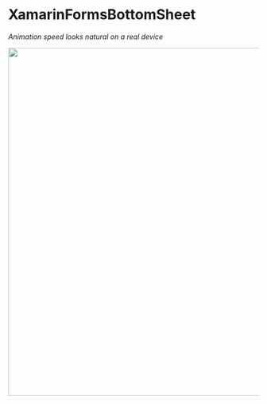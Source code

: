 # XamarinFormsBottomSheet
*Animation speed looks natural on a real device*

<img src="https://user-images.githubusercontent.com/22488438/75088239-16e27900-5510-11ea-8855-1bc719c67fef.gif" align="center" height="700">
